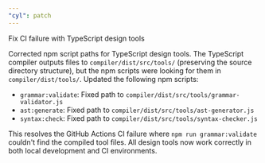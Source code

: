 ```yaml
---
"cyl": patch
---
```


Fix CI failure with TypeScript design tools

Corrected npm script paths for TypeScript design tools. The TypeScript compiler outputs files to `compiler/dist/src/tools/` (preserving the source directory structure), but the npm scripts were looking for them in `compiler/dist/tools/`. Updated the following npm scripts:

- `grammar:validate`: Fixed path to `compiler/dist/src/tools/grammar-validator.js`
- `ast:generate`: Fixed path to `compiler/dist/src/tools/ast-generator.js`  
- `syntax:check`: Fixed path to `compiler/dist/src/tools/syntax-checker.js`

This resolves the GitHub Actions CI failure where `npm run grammar:validate` couldn't find the compiled tool files. All design tools now work correctly in both local development and CI environments.
